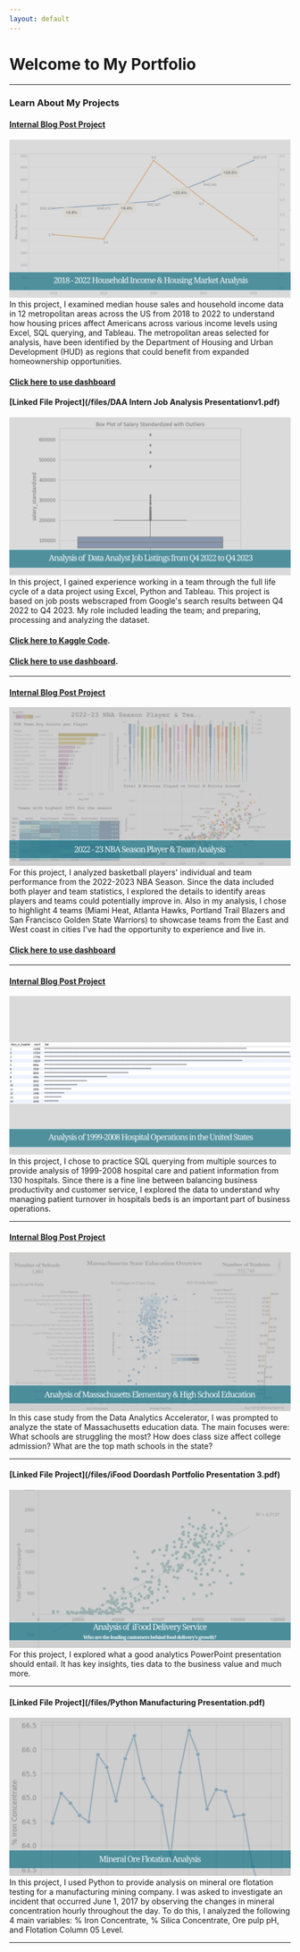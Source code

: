 ```yaml
---
layout: default
---
```

# Welcome to My Portfolio

---

### Learn About My Projects

#### [Internal Blog Post Project](/HUD_Housing_Analysis.md)
<img src="images/HUD Housing Market Analysis Cover.png"/>
In this project, I examined median house sales and household income data in 12 metropolitan areas across the US from 2018 to 2022 to understand how housing prices affect Americans across various income levels using Excel, SQL querying, and Tableau. The metropolitan areas selected for analysis, have been identified by the Department of Housing and Urban Development (HUD) as regions that could benefit from expanded homeownership opportunities.

#### [Click here to use dashboard](https://public.tableau.com/views/2018-2022HousingMarketAnalysisbyUSMetroRegion/HouseSalesvsUnemploymentRate?:language=en-US&:sid=&:display_count=n&:origin=viz_share_link)

#### [Linked File Project](/files/DAA Intern Job Analysis Presentationv1.pdf)
<img src="images/Salary Boxplot Outliers Github Cover.png"/>
In this project, I gained experience working in a team through the full life cycle of a data project using Excel, Python and Tableau. This project is based on job posts webscraped from Google's search results between Q4 2022 to Q4 2023. My role included leading the team; and preparing, processing and analyzing the dataset.

#### [Click here to Kaggle Code](https://www.kaggle.com/code/datadomino/data-cleaning-in-python).
#### [Click here to use dashboard](https://public.tableau.com/views/JobPostingData_17008765985050/Dashboard1?:language=en-US&:display_count=n&:origin=viz_share_link).

---
#### [Internal Blog Post Project](/tableau_nba_project.md)
<img src="images/NBA Github Cover.png"/>
For this project, I analyzed basketball players' individual and team performance from the 2022-2023 NBA Season. Since the data included both player and team statistics, I explored the details to identify areas players and teams could potentially improve in. Also in my analysis, I chose to highlight 4 teams (Miami Heat, Atlanta Hawks, Portland Trail Blazers and San Francisco Golden State Warriors) to showcase teams from the East and West coast in cities I've had the opportunity to experience and live in.

#### [Click here to use dashboard](https://public.tableau.com/views/2022-23NBASeasonPlayerTeamAnalysisDashboard/22-23NBATeamAnalysisDashboard?:language=en-US&:display_count=n&:origin=viz_share_link)


---
#### [Internal Blog Post Project](/sql_healthcare_project.md)
<img src="images/SQL Healthcare Github Cover.png"/>
In this project, I chose to practice SQL querying from multiple sources to provide analysis of 1999-2008 hospital care and patient information from 130 hospitals. Since there is a fine line between balancing business productivity and customer service, I explored the data to understand why managing patient turnover in hospitals beds is an important part of business operations. 

---
#### [Internal Blog Post Project](/education_project.md)
<img src="images/Github Mass Cover.png"/>
In this case study from the Data Analytics Accelerator, I was prompted to analyze the state of Massachusetts education data. The main focuses were:
What schools are struggling the most?
How does class size affect college admission?
What are the top math schools in the state? 

---
#### [Linked File Project](/files/iFood Doordash Portfolio Presentation 3.pdf)
<img src="images/IFood Github Cover.png"/>
For this project, I explored what a good analytics PowerPoint presentation should entail. It has key insights, ties data to the business value and much more. 

---
#### [Linked File Project](/files/Python Manufacturing Presentation.pdf)
<img src="images/Mining Github Cover.png"/>
In this project, I used Python to provide analysis on mineral ore flotation testing for a manufacturing mining company. I was asked to investigate an incident that occurred June 1, 2017 by observing the changes in mineral concentration hourly throughout the day. To do this, I analyzed the following  4 main variables: % Iron Concentrate, % Silica Concentrate, Ore pulp pH, and Flotation Column 05 Level. 

---
